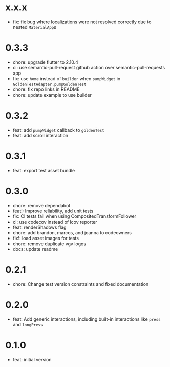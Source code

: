 # x.x.x

- fix: fix bug where localizations were not resolved correctly due to nested `MaterialApp`s

# 0.3.3

- chore: upgrade flutter to 2.10.4
- ci: use semantic-pull-request github action over semantic-pull-requests app
- fix: use `home` instead of `builder` when `pumpWidget` in `GoldenTestAdapter.pumpGoldenTest`
- chore: fix repo links in README
- chore: update example to use builder

# 0.3.2

- feat: add `pumpWidget` callback to `goldenTest`
- feat: add scroll interaction

# 0.3.1

- feat: export test asset bundle

# 0.3.0

- chore: remove dependabot
- feat!: Improve reliability, add unit tests
- fix: CI tests fail when using CompositedTransformFollower
- ci: use codecov instead of lcov reporter
- feat: renderShadows flag
- chore: add brandon, marcos, and joanna to codeowners
- fix!: load asset images for tests
- chore: remove duplicate vgv logos
- docs: update readme

# 0.2.1

- chore: Change test version constraints and fixed documentation

# 0.2.0

- feat: Add generic interactions, including built-in interactions like `press` and `longPress`

# 0.1.0

- feat: initial version
